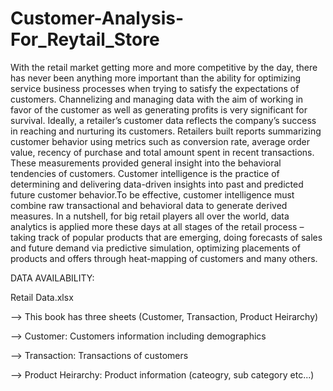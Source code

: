 # Customer-Analysis-For_Reytail_Store

With the retail market getting more and more competitive by the day, there has never been anything more important than the ability for optimizing service business processes when trying to satisfy the expectations of customers. Channelizing and managing data with the aim of working in favor of the customer as well as generating profits is very significant for survival.
Ideally, a retailer’s customer data reflects the company’s success in reaching and nurturing its customers. Retailers built reports summarizing customer behavior using metrics such as conversion rate, average order value, recency of purchase and total amount spent in recent transactions. These measurements provided general insight into the behavioral tendencies of customers.
Customer intelligence is the practice of determining and delivering data-driven insights into past and predicted future customer behavior.To be effective, customer intelligence must combine raw transactional and behavioral data to generate derived measures.
In a nutshell, for big retail players all over the world, data analytics is applied more these days at all stages of the retail process – taking track of popular products that are emerging, doing forecasts of sales and future demand via predictive simulation, optimizing placements of products and offers through heat-mapping of customers and many others.

DATA AVAILABILITY:

Retail Data.xlsx

--> This book has three sheets (Customer, Transaction, Product Heirarchy)

--> Customer: Customers information including demographics

-->	Transaction: Transactions of customers

-->	Product Heirarchy: Product information (cateogry, sub category etc...)

